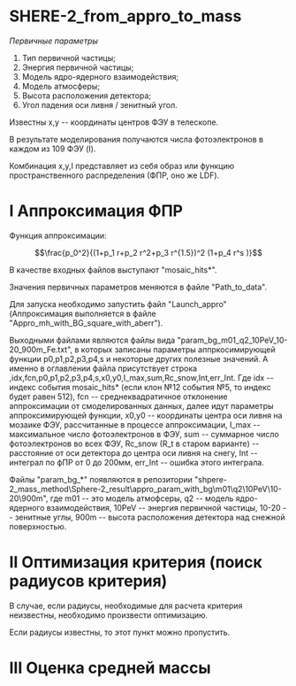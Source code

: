# SHERE-2_from_appro_to_mass

*Первичные параметры*

1. Тип первичной частицы;
2. Энергия первичной частицы;
3. Модель ядро-ядерного взаимодействия;
4. Модель атмосферы;
5. Высота расположения детектора;
6. Угол падения оси ливня / зенитный угол.
   
Известны х,у -- координаты центров ФЭУ в телескопе.

В результате моделирования получаются числа фотоэлектронов в каждом из 109 ФЭУ (I).

Комбинация x,y,I представляет из себя образ или функцию пространственного распределения (ФПР, оно же LDF).

# I Аппроксимация ФПР

Функция аппроксимации:

$$\frac{p_0^2}{(1+p_1  r+p_2  r^2+p_3  r^{1.5})^2  (1+p_4  r^s )}$$

В качестве входных файлов выступают "mosaic_hits*". 

Значения первичных параметров меняются в файле "Path_to_data". 

Для запуска необходимо запустить файл "Launch_appro" (Аппроксимация выполняется в файле "Appro_mh_with_BG_square_with_aberr").

Выходными файлами являются файлы вида "param_bg_m01_q2_10PeV_10-20_900m_Fe.txt", в которых записаны параметры аппркосимирующей функции p0,p1,p2,p3,p4,s и некоторые других полезные значений. А именно в оглавлении файла присутствует строка ,idx,fcn,p0,p1,p2,p3,p4,s,x0,y0,I_max,sum,Rc_snow,Int,err_Int. Где idx -- индекс события mosaic_hits* (если клон №12 события №5, то индекс будет равен 512), fcn -- среднеквадратичное отклонение аппроксимации от смоделированных данных, далее идут параметры аппроксимирующей функции, x0,y0 -- координаты центра оси ливня на мозаике ФЭУ, рассчитанные в процессе аппроксимации, I_max -- максимальное число фотоэлектронов в ФЭУ, sum -- суммарное число фотоэлектронов во всех ФЭУ, Rc_snow (R_t в старом варианте) -- расстояние от оси детектора до центра оси ливня на снегу, Int -- интеграл по фПР от 0 до 200мм, err_Int -- ошибка этого интеграла.

Файлы "param_bg_*" появляются в репозитории "shpere-2_mass_method\Sphere-2_result\appro_param_with_bg\m01\q2\10PeV\10-20\900m", где m01 -- это модель атмофсеры, q2 -- модель ядро-ядерного взаимодействия, 10PeV -- энергия первичной частицы, 10-20 -- зенитные углы, 900m -- высота расположения детектора над снежной поверхностью.

# II Оптимизация критерия (поиск радиусов критерия)

В случае, если радиусы, необходимые для расчета критерия неизвестны, необходимо произвести оптимизацию. 

Если радиусы известны, то этот пункт можно пропустить.


# III Оценка средней массы











